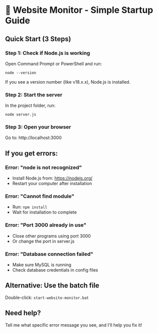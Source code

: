 # 🚀 Website Monitor - Simple Startup Guide

## Quick Start (3 Steps)

### Step 1: Check if Node.js is working
Open Command Prompt or PowerShell and run:
```
node --version
```
If you see a version number (like v18.x.x), Node.js is installed.

### Step 2: Start the server
In the project folder, run:
```
node server.js
```

### Step 3: Open your browser
Go to: http://localhost:3000

## If you get errors:

### Error: "node is not recognized"
- Install Node.js from: https://nodejs.org/
- Restart your computer after installation

### Error: "Cannot find module"
- Run: `npm install`
- Wait for installation to complete

### Error: "Port 3000 already in use"
- Close other programs using port 3000
- Or change the port in server.js

### Error: "Database connection failed"
- Make sure MySQL is running
- Check database credentials in config files

## Alternative: Use the batch file
Double-click: `start-website-monitor.bat`

## Need help?
Tell me what specific error message you see, and I'll help you fix it!
